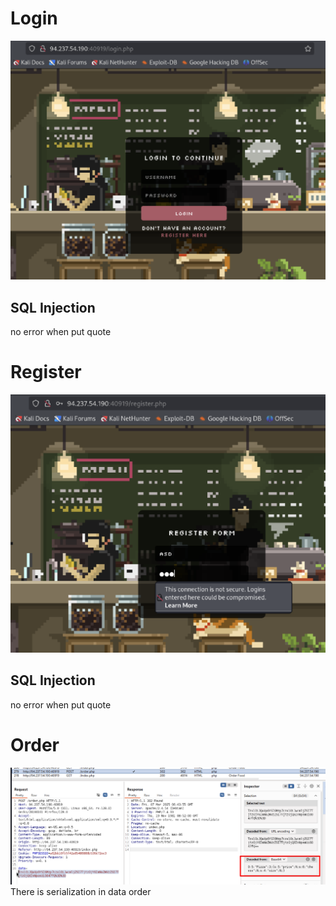 # Login
![](../HTB%20Medi%20-%20Cypher/Pasted%20image%2020250307134230.png)
## SQL Injection
no error when put quote
# Register
![](../HTB%20Medi%20-%20Cypher/Pasted%20image%2020250307134146.png)

## SQL Injection
no error when put quote
# Order
![](../HTB%20Medi%20-%20Cypher/Pasted%20image%2020250307134915.png)
There is serialization in data order